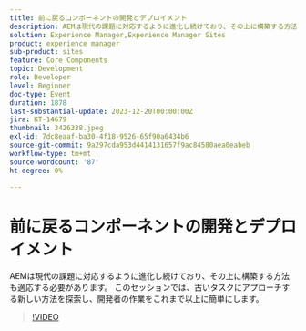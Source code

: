 ```yaml
---
title: 前に戻るコンポーネントの開発とデプロイメント
description: AEMは現代の課題に対応するように進化し続けており、その上に構築する方法も適応する必要があります。 このセッションでは、古いタスクにアプローチする新しい方法を探ります。 開発者の作業をこれまで以上に簡単に。
solution: Experience Manager,Experience Manager Sites
product: experience manager
sub-product: sites
feature: Core Components
topic: Development
role: Developer
level: Beginner
doc-type: Event
duration: 1878
last-substantial-update: 2023-12-20T00:00:00Z
jira: KT-14679
thumbnail: 3426338.jpeg
exl-id: 7dc8eaaf-ba30-4f18-9526-65f90a6434b6
source-git-commit: 9a297cda953d4414131657f9ac84580aea0eabeb
workflow-type: tm+mt
source-wordcount: '87'
ht-degree: 0%

---
```


# 前に戻るコンポーネントの開発とデプロイメント

AEMは現代の課題に対応するように進化し続けており、その上に構築する方法も適応する必要があります。 このセッションでは、古いタスクにアプローチする新しい方法を探索し、開発者の作業をこれまで以上に簡単にします。

>[!VIDEO](https://video.tv.adobe.com/v/3456292/?learn=on&captions=jpn)
